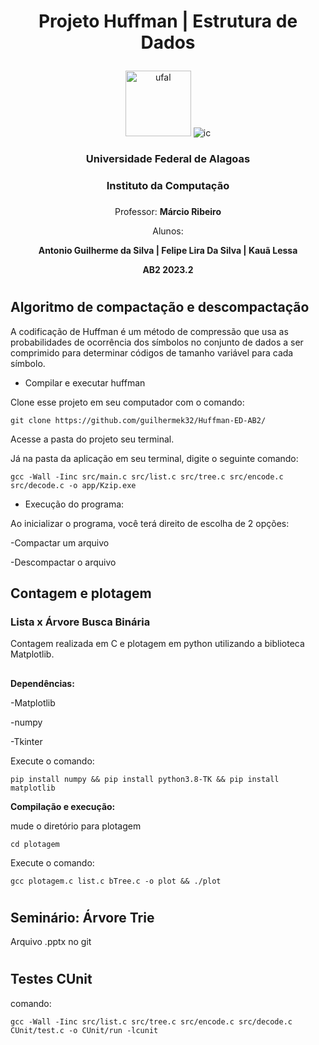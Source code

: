 # <p align="center">Projeto Huffman | Estrutura de Dados</p>

<p align="center">
  <img src="https://github.com/guilhermek32/Huffman-ED-AB2/assets/128178415/20ce32fa-608b-451b-b8d6-c4ce4b70300f" alt="ufal"width="105" height="105"/>
 <img src="https://github.com/guilhermek32/Huffman-ED-AB2/assets/128178415/c9a3e548-c5c6-469e-9a00-7b2135deb9c1" alt="ic"/>
</p>

### <p align="center">Universidade Federal de Alagoas</p>
### <p align="center">Instituto da Computação</p>

###

<p align="center">Professor: <b>Márcio Ribeiro</b></p>


<p align="center"> Alunos: </p>
<p align="center"><b>Antonio Guilherme da Silva | Felipe Lira Da Silva | Kauã Lessa</b></p>
<p align="center"> <b>AB2 2023.2</b></p>

#


## Algoritmo de compactação e descompactação
A codificação de Huffman é um método de compressão que usa as probabilidades de ocorrência dos símbolos no conjunto de dados a ser comprimido para determinar códigos de tamanho variável para cada símbolo.

- Compilar e executar huffman
  
Clone esse projeto em seu computador com o comando:

`git clone https://github.com/guilhermek32/Huffman-ED-AB2/`

Acesse a pasta do projeto seu terminal.


Já na pasta da aplicação em seu terminal, digite o seguinte comando:

`gcc -Wall -Iinc src/main.c src/list.c src/tree.c src/encode.c src/decode.c -o app/Kzip.exe`

- Execução do programa:

Ao inicializar o programa, você terá direito de escolha de 2 opções:

-Compactar um arquivo

-Descompactar o arquivo

##  Contagem e plotagem
### Lista x Árvore Busca Binária

Contagem realizada em C e plotagem em python utilizando a biblioteca Matplotlib.
##

**Dependências:**

-Matplotlib

-numpy

-Tkinter

Execute o comando:

`pip install numpy && pip install python3.8-TK && pip install matplotlib`


**Compilação e execução:**

mude o diretório para plotagem 

`cd plotagem`

Execute o comando:

`gcc plotagem.c list.c bTree.c -o plot && ./plot`

#

## Seminário: Árvore Trie

Arquivo .pptx no git

#

## Testes CUnit

comando: 

`gcc -Wall -Iinc src/list.c src/tree.c src/encode.c src/decode.c CUnit/test.c -o CUnit/run -lcunit`
#
